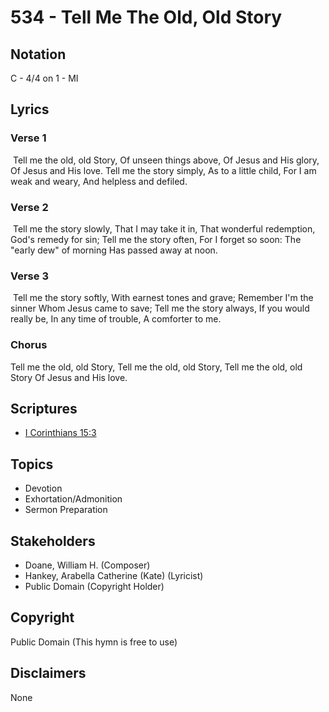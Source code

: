 # 534 - Tell Me The Old, Old Story

## Notation

C - 4/4 on 1 - MI

## Lyrics

### Verse 1

 Tell me the old, old Story, Of unseen things above, Of Jesus and His glory, Of Jesus and His love. Tell me the story simply, As to a little child, For I am weak and weary, And helpless and defiled. 

### Verse 2

 Tell me the story slowly, That I may take it in, That wonderful redemption, God's remedy for sin; Tell me the story often, For I forget so soon: The "early dew" of morning Has passed away at noon.

### Verse 3

 Tell me the story softly, With earnest tones and grave; Remember I'm the sinner Whom Jesus came to save; Tell me the story always, If you would really be, In any time of trouble, A comforter to me.  

### Chorus

Tell me the old, old Story, Tell me the old, old Story, Tell me the old, old Story Of Jesus and His love. 


## Scriptures

- [I Corinthians 15:3](https://www.biblegateway.com/passage/?search=I%20Corinthians%2015%3A3)

## Topics

- Devotion
- Exhortation/Admonition
- Sermon Preparation

## Stakeholders

- Doane, William H. (Composer)
- Hankey, Arabella Catherine (Kate) (Lyricist)
- Public Domain (Copyright Holder)

## Copyright

Public Domain
(This hymn is free to use)

## Disclaimers

None

